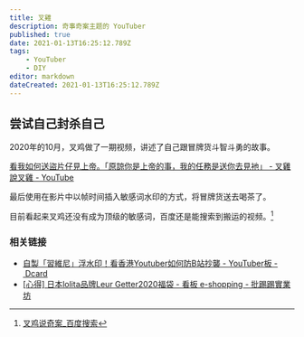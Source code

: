```yaml
---
title: 叉雞
description: 奇事奇案主题的 YouTuber
published: true
date: 2021-01-13T16:25:12.789Z
tags:
    - YouTuber
    - DIY
editor: markdown
dateCreated: 2021-01-13T16:25:12.789Z
---
```


## 尝试自己封杀自己

2020年的10月，叉鸡做了一期视频，讲述了自己跟冒牌货斗智斗勇的故事。

[看我如何送盜片仔見上帝。「原諒你是上帝的事，我的任務是送你去見衪」 - 叉雞說叉雞 - YouTube](https://archive.is/wY2gg "https://www.youtube.com/watch?v=SnTnjfcwRUE")

最后使用在影片中以帧时间插入敏感词水印的方式，将冒牌货送去喝茶了。

目前看起来叉鸡还没有成为顶级的敏感词，百度还是能搜索到搬运的视频。[^cj_bds]

[^cj_bds]: [叉鸡说奇案_百度搜索](https://web.archive.org/web/20210113154529/https://www.baidu.com/s?wd=叉鸡说奇案)

### 相关链接

+ [自製「習維尼」浮水印！看香港Youtuber如何防B站抄襲 - YouTuber板 - Dcard](https://web.archive.org/web/20210113155712/https://www.dcard.tw/f/youtuber/p/233957124)
+ [[心得] 日本lolita品牌Leur Getter2020福袋 - 看板 e-shopping - 批踢踢實業坊](https://web.archive.org/web/20210113160457/https://www.ptt.cc/bbs/e-shopping/M.1579452607.A.B32.html)